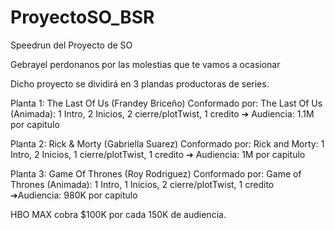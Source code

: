 # ProyectoSO_BSR 

Speedrun del Proyecto de SO 

Gebrayel perdonanos por las molestias que te vamos a ocasionar

Dicho proyecto se dividirá en 3 plandas productoras de series.

Planta 1: The Last Of Us (Frandey Briceño) Conformado por: The Last Of Us (Animada): 1 Intro, 2 Inicios, 2 cierre/plotTwist, 1 credito ➔ Audiencia: 1.1M por capitulo

Planta 2: Rick & Morty (Gabriella Suarez) Conformado por: Rick and Morty: 1 Intro, 2 Inicios, 1 cierre/plotTwist, 1 credito ➔ Audiencia: 1M por capitulo

Planta 3: Game Of Thrones (Roy Rodriguez) Conformado por: Game of Thrones (Animada): 1 Intro, 1 Inicios, 2 cierre/plotTwist, 1 credito ➔Audiencia: 980K por capitulo

HBO MAX cobra $100K por cada 150K de audiencia.
